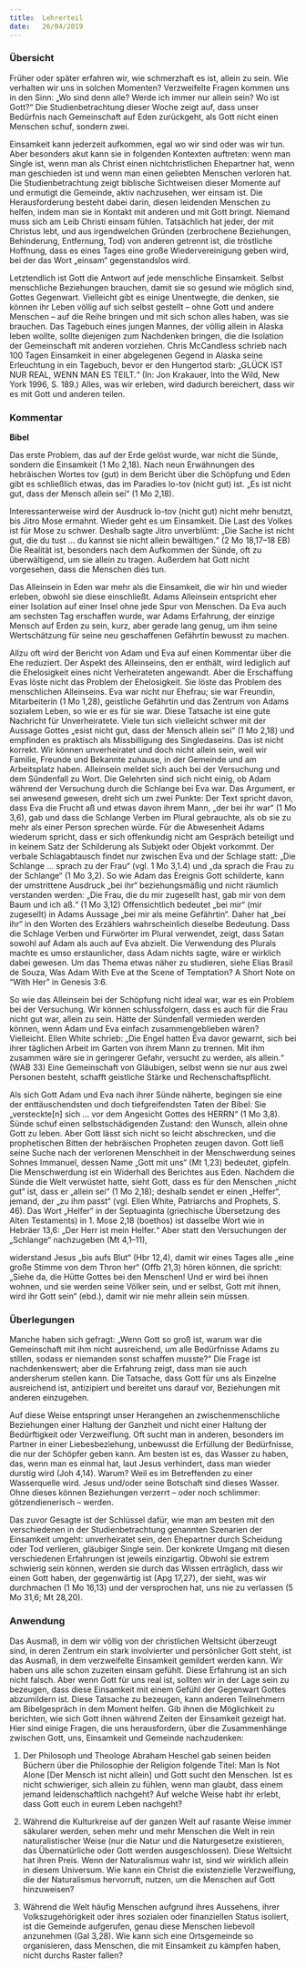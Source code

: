 ```yaml
---
title:  Lehrerteil
date:   26/04/2019
---
```


### Übersicht

Früher oder später erfahren wir, wie schmerzhaft es ist, allein zu sein. Wie verhalten wir uns in solchen Momenten? Verzweifelte Fragen kommen uns in den Sinn: „Wo sind denn alle? Werde ich immer nur allein sein? Wo ist Gott?“ Die Studienbetrachtung dieser Woche zeigt auf, dass unser Bedürfnis nach Gemeinschaft auf Eden zurückgeht, als Gott nicht einen Menschen schuf, sondern zwei.

Einsamkeit kann jederzeit aufkommen, egal wo wir sind oder was wir tun. Aber besonders akut kann sie in folgenden Kontexten auftreten: wenn man Single ist, wenn man als Christ einen nichtchristlichen Ehepartner hat, wenn man geschieden ist und wenn man einen geliebten Menschen verloren hat. Die Studienbetrachtung zeigt biblische Sichtweisen dieser Momente auf und ermutigt die Gemeinde, aktiv nachzusehen, wer einsam ist. Die Herausforderung besteht dabei darin, diesen leidenden Menschen zu helfen, indem man sie in Kontakt mit anderen und mit Gott bringt. Niemand muss sich am Leib Christi einsam fühlen. Tatsächlich hat jeder, der mit Christus lebt, und aus irgendwelchen Gründen (zerbrochene Beziehungen, Behinderung, Entfernung, Tod) von anderen getrennt ist, die tröstliche Hoffnung, dass es eines Tages eine große Wiedervereinigung geben wird, bei der das Wort „einsam“ gegenstandslos wird.

Letztendlich ist Gott die Antwort auf jede menschliche Einsamkeit. Selbst menschliche Beziehungen brauchen, damit sie so gesund wie möglich sind, Gottes Gegenwart. Vielleicht gibt es einige Unentwegte, die denken, sie können ihr Leben völlig auf sich selbst gestellt – ohne Gott und andere Menschen – auf die Reihe bringen und mit sich schon alles haben, was sie brauchen. Das Tagebuch eines jungen Mannes, der völlig allein in Alaska leben wollte, sollte diejenigen zum Nachdenken bringen, die die Isolation der Gemeinschaft mit anderen vorziehen. Chris McCandless schrieb nach 100 Tagen Einsamkeit in einer abgelegenen Gegend in Alaska seine Erleuchtung in ein Tagebuch, bevor er den Hungertod starb: „GLÜCK IST NUR REAL, WENN MAN ES TEILT.“ (In: Jon Krakauer, Into the Wild, New York 1996, S. 189.) Alles, was wir erleben, wird dadurch bereichert, dass wir es mit Gott und anderen teilen.

### Kommentar

**Bibel**

Das erste Problem, das auf der Erde gelöst wurde, war nicht die Sünde, sondern die Einsamkeit (1 Mo 2,18). Nach neun Erwähnungen des hebräischen Wortes tov (gut) in dem Bericht über die Schöpfung und Eden gibt es schließlich etwas, das im Paradies lo-tov (nicht gut) ist. „Es ist nicht gut, dass der Mensch allein sei“ (1 Mo 2,18).

Interessanterweise wird der Ausdruck lo-tov (nicht gut) nicht mehr benutzt, bis Jitro Mose ermahnt. Wieder geht es um Einsamkeit. Die Last des Volkes ist für Mose zu schwer. Deshalb sagte Jitro unverblümt: „Die Sache ist nicht gut, die du tust ... du kannst sie nicht allein bewältigen.“ (2 Mo 18,17–18 EB) Die Realität ist, besonders nach dem Aufkommen der Sünde, oft zu überwältigend, um sie allein zu tragen. Außerdem hat Gott nicht vorgesehen, dass die Menschen dies tun.

Das Alleinsein in Eden war mehr als die Einsamkeit, die wir hin und wieder erleben, obwohl sie diese einschließt. Adams Alleinsein entspricht eher einer Isolation auf einer Insel ohne jede Spur von Menschen. Da Eva auch am sechsten Tag erschaffen wurde, war Adams Erfahrung, der einzige Mensch auf Erden zu sein, kurz, aber gerade lang genug, um ihm seine Wertschätzung für seine neu geschaffenen Gefährtin bewusst zu machen.

Allzu oft wird der Bericht von Adam und Eva auf einen Kommentar über die Ehe reduziert. Der Aspekt des Alleinseins, den er enthält, wird lediglich auf die Ehelosigkeit eines nicht Verheirateten angewandt. Aber die Erschaffung Evas löste nicht das Problem der Ehelosigkeit. Sie löste das Problem des menschlichen Alleinseins. Eva war nicht nur Ehefrau; sie war Freundin, Mitarbeiterin (1 Mo 1,28), geistliche Gefährtin und das Zentrum von Adams sozialem Leben, so wie er es für sie war. Diese Tatsache ist eine gute Nachricht für Unverheiratete. Viele tun sich vielleicht schwer mit der Aussage Gottes „esist nicht gut, dass der Mensch allein sei“ (1 Mo 2,18) und empfinden es praktisch als Missbilligung des Singledaseins. Das ist nicht korrekt. Wir können unverheiratet und doch nicht allein sein, weil wir Familie, Freunde und Bekannte zuhause, in der Gemeinde und am Arbeitsplatz haben.
Alleinsein meldet sich auch bei der Versuchung und dem Sündenfall zu Wort. Die Gelehrten sind sich nicht einig, ob Adam während der Versuchung durch die Schlange bei Eva war. Das Argument, er sei anwesend gewesen, dreht sich um zwei Punkte: Der Text spricht davon, dass Eva die Frucht aß und etwas davon ihrem Mann, „der bei ihr war“ (1 Mo 3,6), gab und dass die Schlange Verben im Plural gebrauchte, als ob sie zu mehr als einer Person sprechen würde. Für die Abwesenheit Adams wiederum spricht, dass er sich offenkundig nicht am Gespräch beteiligt und in keinem Satz der Schilderung als Subjekt oder Objekt vorkommt. Der verbale Schlagabtausch findet nur zwischen Eva und der Schlage statt: „Die Schlange ... sprach zu der Frau“ (vgl. 1 Mo 3,1.4) und „da sprach die Frau zu der Schlange“ (1 Mo 3,2). So wie Adam das Ereignis Gott schilderte, kann der umstrittene Ausdruck „bei ihr“ beziehungsmäßig und nicht räumlich verstanden werden: „Die Frau, die du mir zugesellt hast, gab mir von dem Baum und ich aß.“ (1 Mo 3,12) Offensichtlich bedeutet „bei mir“ (mir zugesellt) in Adams Aussage „bei mir als meine Gefährtin“. Daher hat „bei ihr“ in den Worten des Erzählers wahrscheinlich dieselbe Bedeutung. Dass die Schlage Verben und Fürwörter im Plural verwendet, zeigt, dass Satan sowohl auf Adam als auch auf Eva abzielt. Die Verwendung des Plurals machte es umso erstaunlicher, dass Adam nichts sagte, wäre er wirklich dabei gewesen. Um das Thema etwas näher zu studieren, siehe Elias Brasil de Souza, Was Adam With Eve at the Scene of Temptation? A Short Note on “With Her” in Genesis 3:6.

So wie das Alleinsein bei der Schöpfung nicht ideal war, war es ein Problem bei der Versuchung. Wir können schlussfolgern, dass es auch für die Frau nicht gut war, allein zu sein. Hätte der Sündenfall vermieden werden können, wenn Adam und Eva einfach zusammengeblieben wären? Vielleicht. Ellen White schrieb: „Die Engel hatten Eva davor gewarnt, sich bei ihrer täglichen Arbeit im Garten von ihrem Mann zu trennen. Mit ihm zusammen wäre sie in geringerer Gefahr, versucht zu werden, als allein.“ (WAB 33) Eine Gemeinschaft von Gläubigen, selbst wenn sie nur aus zwei Personen besteht, schafft geistliche Stärke und Rechenschaftspflicht.

Als sich Gott Adam und Eva nach ihrer Sünde näherte, begingen sie eine der enttäuschendsten und doch tiefgreifendsten Taten der Bibel: Sie „versteckte[n] sich ... vor dem Angesicht Gottes des HERRN“ (1 Mo 3,8). Sünde schuf einen selbstschädigenden Zustand: den Wunsch, allein ohne Gott zu leben. Aber Gott lässt sich nicht so leicht abschrecken, und die prophetischen Bitten der hebräischen Propheten zeugen davon. Gott ließ seine Suche nach der verlorenen Menschheit in der Menschwerdung seines Sohnes Immanuel, dessen Name „Gott mit uns“ (Mt 1,23) bedeutet, gipfeln. Die Menschwerdung ist ein Widerhall des Berichtes aus Eden. Nachdem die Sünde die Welt verwüstet hatte, sieht Gott, dass es für den Menschen „nicht gut“ ist, dass er „allein sei“ (1 Mo 2,18); deshalb sendet er einen „Helfer“, jemand, der „zu ihm passt“ (vgl. Ellen White, Patriarchs and Prophets, S. 46). Das Wort „Helfer“ in der Septuaginta (griechische Übersetzung des Alten Testaments) in 1. Mose 2,18 (boethos) ist dasselbe Wort wie in Hebräer 13,6: „Der Herr ist mein Helfer.“ Aber statt den Versuchungen der „Schlange“ nachzugeben (Mt 4,1–11),

widerstand Jesus „bis aufs Blut“ (Hbr 12,4), damit wir eines Tages alle „eine große Stimme von dem Thron her“ (Offb 21,3) hören können, die spricht: „Siehe da, die Hütte Gottes bei den Menschen! Und er wird bei ihnen wohnen, und sie werden seine Völker sein, und er selbst, Gott mit ihnen, wird ihr Gott sein“ (ebd.), damit wir nie mehr allein sein müssen.

### Überlegungen

Manche haben sich gefragt: „Wenn Gott so groß ist, warum war die Gemeinschaft mit ihm nicht ausreichend, um alle Bedürfnisse Adams zu stillen, sodass er niemanden sonst schaffen musste?“ Die Frage ist nachdenkenswert; aber die Erfahrung zeigt, dass man sie auch andersherum stellen kann. Die Tatsache, dass Gott für uns als Einzelne ausreichend ist, antizipiert und bereitet uns darauf vor, Beziehungen mit anderen einzugehen.

Auf diese Weise entspringt unser Herangehen an zwischenmenschliche Beziehungen einer Haltung der Ganzheit und nicht einer Haltung der Bedürftigkeit oder Verzweiflung. Oft sucht man in anderen, besonders im Partner in einer Liebesbeziehung, unbewusst die Erfüllung der Bedürfnisse, die nur der Schöpfer geben kann. Am besten ist es, das Wasser zu haben, das, wenn man es einmal hat, laut Jesus verhindert, dass man wieder durstig wird (Joh 4,14). Warum? Weil es im Betreffenden zu einer Wasserquelle wird. Jesus und/oder seine Botschaft sind dieses Wasser. Ohne dieses können Beziehungen verzerrt – oder noch schlimmer: götzendienerisch – werden.

Das zuvor Gesagte ist der Schlüssel dafür, wie man am besten mit den verschiedenen in der Studienbetrachtung genannten Szenarien der Einsamkeit umgeht: unverheiratet sein, den Ehepartner durch Scheidung oder Tod verlieren, gläubiger Single sein. Der konkrete Umgang mit diesen verschiedenen Erfahrungen ist jeweils einzigartig. Obwohl sie extrem schwierig sein können, werden sie durch das Wissen erträglich, dass wir einen Gott haben, der gegenwärtig ist (Apg 17,27), der sieht, was wir durchmachen (1 Mo 16,13) und der versprochen hat, uns nie zu verlassen (5 Mo 31,6; Mt 28,20).

### Anwendung

Das Ausmaß, in dem wir völlig von der christlichen Weltsicht überzeugt sind, in deren Zentrum ein stark involvierter und persönlicher Gott steht, ist das Ausmaß, in dem verzweifelte Einsamkeit gemildert werden kann. Wir haben uns alle schon zuzeiten einsam gefühlt. Diese Erfahrung ist an sich nicht falsch. Aber wenn Gott für uns real ist, sollten wir in der Lage sein zu bezeugen, dass diese Einsamkeit mit einem Gefühl der Gegenwart Gottes abzumildern ist. Diese Tatsache zu bezeugen, kann anderen Teilnehmern am Bibelgespräch in dem Moment helfen. Gib ihnen die Möglichkeit zu berichten, wie sich Gott ihnen während Zeiten der Einsamkeit gezeigt hat. Hier sind einige Fragen, die uns herausfordern, über die Zusammenhänge zwischen Gott, uns, Einsamkeit und Gemeinde nachzudenken:


1. Der Philosoph und Theologe Abraham Heschel gab seinen beiden Büchern über die Philosophie der Religion folgende Titel: Man Is Not Alone [Der Mensch ist nicht allein] und Gott sucht den Menschen. Ist es nicht schwieriger, sich allein zu fühlen, wenn man glaubt, dass einem jemand leidenschaftlich nachgeht? Auf welche Weise habt ihr erlebt, dass Gott euch in eurem Leben nachgeht?

2. Während die Kulturkreise auf der ganzen Welt auf rasante Weise immer säkularer werden, sehen mehr und mehr Menschen die Welt in rein naturalistischer Weise (nur die Natur und die Naturgesetze existieren, das Übernatürliche oder Gott werden ausgeschlossen). Diese Weltsicht hat ihren Preis. Wenn der Naturalismus wahr ist, sind wir wirklich allein in diesem Universum. Wie kann ein Christ die existenzielle Verzweiflung, die der Naturalismus hervorruft, nutzen, um die Menschen auf Gott hinzuweisen?

3. Während die Welt häufig Menschen aufgrund ihres Aussehens, ihrer Volkszugehörigkeit oder ihres sozialen oder finanziellen Status isoliert, ist die Gemeinde aufgerufen, genau diese Menschen liebevoll anzunehmen (Gal 3,28). Wie kann sich eine Ortsgemeinde so organisieren, dass Menschen, die mit Einsamkeit zu kämpfen haben, nicht durchs Raster fallen?
